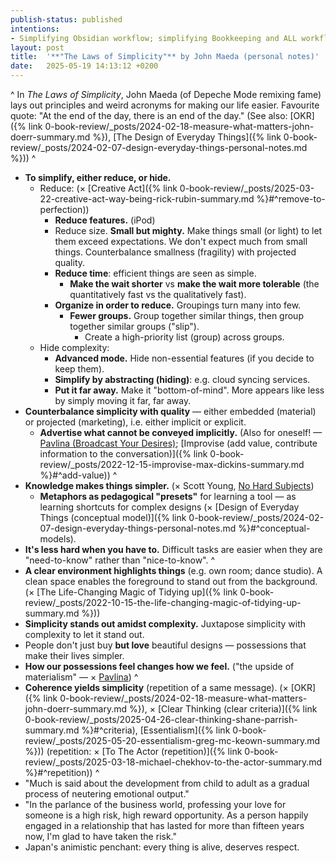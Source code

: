 ```yaml
---
publish-status: published
intentions:
- Simplifying Obsidian workflow; simplifying Bookkeeping and ALL workflows. Understanding how to make things simple.
layout: post
title:  '**"The Laws of Simplicity"** by John Maeda (personal notes)'
date:   2025-05-19 14:13:12 +0200
---
```

^
In *The Laws of Simplicity*, John Maeda (of Depeche Mode remixing fame) lays out principles and weird acronyms for making our life easier. Favourite quote: "At the end of the day, there is an end of the day." (See also: [OKR]({% link 0-book-review/_posts/2024-02-18-measure-what-matters-john-doerr-summary.md %}), [The Design of Everyday Things]({% link 0-book-review/_posts/2024-02-07-design-everyday-things-personal-notes.md %}))
^
- **To simplify, either reduce, or hide.**
	- Reduce: (× [Creative Act]({% link 0-book-review/_posts/2025-03-22-creative-act-way-being-rick-rubin-summary.md %}#^remove-to-perfection))
		- **Reduce features.** (iPod)
		- Reduce size. **Small but mighty.** Make things small (or light) to let them exceed expectations. We don't expect much from small things. Counterbalance smallness (fragility) with projected quality.
		- **Reduce time**: efficient things are seen as simple.
			- **Make the wait shorter** vs **make the wait more tolerable** (the quantitatively fast vs the qualitatively fast).
		- **Organize in order to reduce.** Groupings turn many into few.
			* **Fewer groups.** Group together similar things, then group together similar groups ("slip"). 
				* Create a high-priority list (group) across groups.
	- Hide complexity:
		- **Advanced mode.** Hide non-essential features (if you decide to keep them).
		- **Simplify by abstracting (hiding)**: e.g. cloud syncing services.
		- **Put it far away.** Make it "bottom-of-mind". More appears like less by simply moving it far, far away.
- **Counterbalance simplicity with quality** — either embedded (material) or projected (marketing), i.e. either implicit or explicit.
	- **Advertise what cannot be conveyed implicitly.** (Also for oneself! — [Pavlina (Broadcast Your Desires)](https://stevepavlina.com/blog/2010/02/broadcast-your-desires/); [Improvise (add value, contribute information to the conversation)]({% link 0-book-review/_posts/2022-12-15-improvise-max-dickins-summary.md %}#^add-value))
^
- **Knowledge makes things simpler.** (× Scott Young, [No Hard Subjects](https://www.scotthyoung.com/blog/2016/04/12/no-hard-subjects/))
	- **Metaphors as pedagogical "presets"** for learning a tool — as learning shortcuts for complex designs (× [Design of Everyday Things (conceptual model)]({% link 0-book-review/_posts/2024-02-07-design-everyday-things-personal-notes.md %}#^conceptual-models).
- **It's less hard when you have to.** Difficult tasks are easier when they are "need-to-know" rather than "nice-to-know".
^
- **A clear environment highlights things** (e.g. own room; dance studio). A clean space enables the foreground to stand out from the background. (× [The Life-Changing Magic of Tidying up]({% link 0-book-review/_posts/2022-10-15-the-life-changing-magic-of-tidying-up-summary.md %}))
- **Simplicity stands out amidst complexity.** Juxtapose simplicity with complexity to let it stand out.
- People don't just buy **but love** beautiful designs — possessions that make their lives simpler.
- **How our possessions feel changes how we feel.** ("the upside of materialism" — × [Pavlina](https://www.stevepavlina.com/blog/2014/03/prime-your-brain-for-a-permanent-performance-gain-in-a-few-minutes/))
^
- **Coherence yields simplicity** (repetition of a same message). (× [OKR]({% link 0-book-review/_posts/2024-02-18-measure-what-matters-john-doerr-summary.md %}), × [Clear Thinking (clear criteria)]({% link 0-book-review/_posts/2025-04-26-clear-thinking-shane-parrish-summary.md %}#^criteria), [Essentialism]({% link 0-book-review/_posts/2025-05-20-essentialism-greg-mc-keown-summary.md %})) (repetition: × [To The Actor (repetition)]({% link 0-book-review/_posts/2025-03-18-michael-chekhov-to-the-actor-summary.md %}#^repetition))
^
- "Much is said about the development from child to adult as a gradual process of neutering emotional output."
- "In the parlance of the business world, professing your love for someone is a high risk, high reward opportunity. As a person happily engaged in a relationship that has lasted for more than fifteen years now, I'm glad to have taken the risk."
- Japan's animistic penchant: every thing is alive, deserves respect.